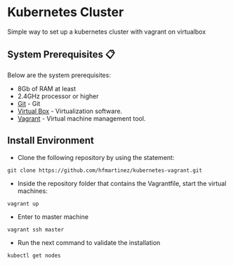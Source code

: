 # Kubernetes Cluster

Simple way to set up a kubernetes cluster with vagrant on virtualbox


## System Prerequisites 📋

Below are the system prerequisites:

* 8Gb of RAM at least
* 2.4GHz processor or higher
* [Git](https://git-scm.com/downloads) - Git
* [Virtual Box](https://www.virtualbox.org/wiki/Downloads) - Virtualization software.
* [Vagrant](https://www.vagrantup.com/downloads.html) - Virtual machine management tool.

## Install Environment

- Clone the following repository by using the statement:
```
git clone https://github.com/hfmartinez/kubernetes-vagrant.git
```

- Inside the repository folder that contains the Vagrantfile, start the virtual machines: 
```
vagrant up
```

- Enter to master machine
```
vagrant ssh master
```

- Run the next command to validate the installation
```
kubectl get nodes
```
